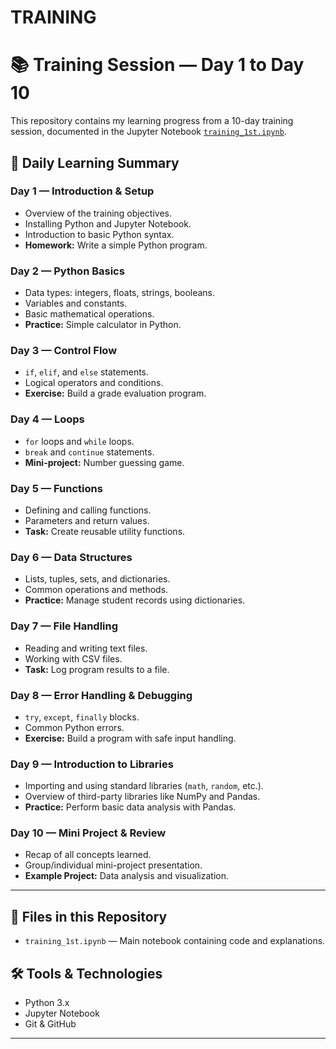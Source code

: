 # TRAINING
# 📚 Training Session — Day 1 to Day 10

This repository contains my learning progress from a 10-day training session, documented in the Jupyter Notebook [`training_1st.ipynb`](training_1st.ipynb).

## 📅 Daily Learning Summary

### **Day 1 — Introduction & Setup**
- Overview of the training objectives.
- Installing Python and Jupyter Notebook.
- Introduction to basic Python syntax.
- **Homework:** Write a simple Python program.

### **Day 2 — Python Basics**
- Data types: integers, floats, strings, booleans.
- Variables and constants.
- Basic mathematical operations.
- **Practice:** Simple calculator in Python.

### **Day 3 — Control Flow**
- `if`, `elif`, and `else` statements.
- Logical operators and conditions.
- **Exercise:** Build a grade evaluation program.

### **Day 4 — Loops**
- `for` loops and `while` loops.
- `break` and `continue` statements.
- **Mini-project:** Number guessing game.

### **Day 5 — Functions**
- Defining and calling functions.
- Parameters and return values.
- **Task:** Create reusable utility functions.

### **Day 6 — Data Structures**
- Lists, tuples, sets, and dictionaries.
- Common operations and methods.
- **Practice:** Manage student records using dictionaries.

### **Day 7 — File Handling**
- Reading and writing text files.
- Working with CSV files.
- **Task:** Log program results to a file.

### **Day 8 — Error Handling & Debugging**
- `try`, `except`, `finally` blocks.
- Common Python errors.
- **Exercise:** Build a program with safe input handling.

### **Day 9 — Introduction to Libraries**
- Importing and using standard libraries (`math`, `random`, etc.).
- Overview of third-party libraries like NumPy and Pandas.
- **Practice:** Perform basic data analysis with Pandas.

### **Day 10 — Mini Project & Review**
- Recap of all concepts learned.
- Group/individual mini-project presentation.
- **Example Project:** Data analysis and visualization.

---

## 📂 Files in this Repository
- `training_1st.ipynb` — Main notebook containing code and explanations.

## 🛠 Tools & Technologies
- Python 3.x
- Jupyter Notebook
- Git & GitHub

---


